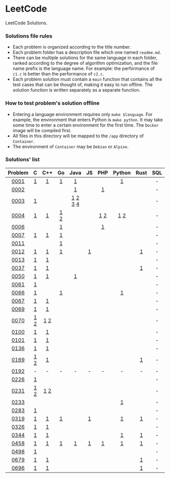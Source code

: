 # LeetCode

LeetCode Solutions.

### Solutions file rules

- Each problem is organized according to the title number.
- Each problem folder has a description file which one named `readme.md`.
- There can be multiple solutions for the same language in each folder, ranked according to the degree of algorithm optimization, and the file name prefix is the language name. For example: the performance of `c1.c` is better than the performance of `c2.c`.
- Each problem solution must contain a `main` function that contains all the test cases that can be thought of, making it easy to run offline. The solution function is written separately as a separate function.

### How to test problem's solution offline

- Entering a language environment requires only `make $language`. For example, the environment that enters Python is `make python`. It may take some time to enter a certain environment for the first time. The `Docker` image will be compiled first.
- All files in this directory will be mapped to the `/app` directory of `Container`.
- The environment of `Container` may be `Debian` or `Alpine`.

### Solutions' list

|Problem|C|C++|Go|Java|JS|PHP|Python|Rust|SQL|Bash|
|:---:|:---:|:---:|:---:|:---:|:---:|:---:|:---:|:---:|:---:|:---:|
|[0001](https://leetcode.com/problems/two-sum)|[1](https://github.com/6leetcode/6leetcode/blob/master/questions/Algorithms/0001.%20Two%20Sum/c1.c)|[1](https://github.com/6leetcode/6leetcode/blob/master/questions/Algorithms/0001.%20Two%20Sum/cpp1.cc)|[1](https://github.com/6leetcode/6leetcode/blob/master/questions/Algorithms/0001.%20Two%20Sum/go1.go)|[1](https://github.com/6leetcode/6leetcode/blob/master/questions/Algorithms/0001.%20Two%20Sum/java1.java)|||[1](https://github.com/6leetcode/6leetcode/blob/master/questions/Algorithms/0001.%20Two%20Sum/python1.py)||-|-|
|[0002](https://leetcode.com/problems/add-two-numbers)||||[1](https://github.com/6leetcode/6leetcode/blob/master/questions/Algorithms/0002.%20Add%20Two%20Numbers/java1.java)||[1](https://github.com/6leetcode/6leetcode/blob/master/questions/Algorithms/0002.%20Add%20Two%20Numbers/php1.php)|||-|-|
|[0003](https://leetcode.com/problems/longest-substring-without-repeating-characters)|[1](https://github.com/6leetcode/6leetcode/blob/master/questions/Algorithms/0003.%20Longest%20Substring%20Without%20Repeating%20Characters/c1.c)|||[1](https://github.com/6leetcode/6leetcode/blob/master/questions/Algorithms/0003.%20Longest%20Substring%20Without%20Repeating%20Characters/java1.java) [2](https://github.com/6leetcode/6leetcode/blob/master/questions/Algorithms/0003.%20Longest%20Substring%20Without%20Repeating%20Characters/java2.java) [3](https://github.com/6leetcode/6leetcode/blob/master/questions/Algorithms/0003.%20Longest%20Substring%20Without%20Repeating%20Characters/java3.java) [4](https://github.com/6leetcode/6leetcode/blob/master/questions/Algorithms/0003.%20Longest%20Substring%20Without%20Repeating%20Characters/java4.java)|||||-|-|
|[0004](https://leetcode.com/problems/median-of-two-sorted-arrays)|[1](https://github.com/6leetcode/6leetcode/blob/master/questions/Algorithms/0004.%20Median%20of%20Two%20Sorted%20Arrays/c1.c)|[1](https://github.com/6leetcode/6leetcode/blob/master/questions/Algorithms/0004.%20Median%20of%20Two%20Sorted%20Arrays/cpp1.cc)|[1](https://github.com/6leetcode/6leetcode/blob/master/questions/Algorithms/0004.%20Median%20of%20Two%20Sorted%20Arrays/go1.go) [2](https://github.com/6leetcode/6leetcode/blob/master/questions/Algorithms/0004.%20Median%20of%20Two%20Sorted%20Arrays/go2.go)|||[1](https://github.com/6leetcode/6leetcode/blob/master/questions/Algorithms/0004.%20Median%20of%20Two%20Sorted%20Arrays/php1.php) [2](https://github.com/6leetcode/6leetcode/blob/master/questions/Algorithms/0004.%20Median%20of%20Two%20Sorted%20Arrays/php2.php)|[1](https://github.com/6leetcode/6leetcode/blob/master/questions/Algorithms/0004.%20Median%20of%20Two%20Sorted%20Arrays/python1.py) [2](https://github.com/6leetcode/6leetcode/blob/master/questions/Algorithms/0004.%20Median%20of%20Two%20Sorted%20Arrays/python2.py)||-|-|
|[0006](https://leetcode.com/problems/zigzag-conversion)|||[1](https://github.com/6leetcode/6leetcode/blob/master/questions/Algorithms/0006.%20ZigZag%20Conversion/go1.go)|||[1](https://github.com/6leetcode/6leetcode/blob/master/questions/Algorithms/0006.%20ZigZag%20Conversion/php1.php)|||-|-|
|[0007](https://leetcode.com/problems/reverse-integer)|[1](https://github.com/6leetcode/6leetcode/blob/master/questions/Algorithms/0007.%20Reverse%20Integer/c1.c)|[1](https://github.com/6leetcode/6leetcode/blob/master/questions/Algorithms/0007.%20Reverse%20Integer/cpp1.cc)|[1](https://github.com/6leetcode/6leetcode/blob/master/questions/Algorithms/0007.%20Reverse%20Integer/go1.go)||||||-|-|
|[0011](https://leetcode.com/problems/container-with-most-water)|||[1](https://github.com/6leetcode/6leetcode/blob/master/questions/Algorithms/0011.%20Container%20With%20Most%20Water/go1.go)||||||-|-|
|[0012](https://leetcode.com/problems/integer-to-roman)|[1](https://github.com/6leetcode/6leetcode/blob/master/questions/Algorithms/0012.%20Integer%20to%20Roman/c1.c)|[1](https://github.com/6leetcode/6leetcode/blob/master/questions/Algorithms/0012.%20Integer%20to%20Roman/cpp1.cc)|[1](https://github.com/6leetcode/6leetcode/blob/master/questions/Algorithms/0012.%20Integer%20to%20Roman/go1.go)||[1](https://github.com/6leetcode/6leetcode/blob/master/questions/Algorithms/0012.%20Integer%20to%20Roman/js1.js)|||[1](https://github.com/6leetcode/6leetcode/blob/master/questions/Algorithms/0012.%20Integer%20to%20Roman/rust1.rs)|-|-|
|[0013](https://leetcode.com/problems/roman-to-integer)|[1](https://github.com/6leetcode/6leetcode/blob/master/questions/Algorithms/0013.%20Roman%20to%20Integer/c1.c)|[1](https://github.com/6leetcode/6leetcode/blob/master/questions/Algorithms/0013.%20Roman%20to%20Integer/cpp1.cc)|||||||-|-|
|[0037](https://leetcode.com/problems/sudoku-solver)|[1](https://github.com/6leetcode/6leetcode/blob/master/questions/Algorithms/0037.%20Sudoku%20Solver/c1.c)|[1](https://github.com/6leetcode/6leetcode/blob/master/questions/Algorithms/0037.%20Sudoku%20Solver/cpp1.cc)||||||[1](https://github.com/6leetcode/6leetcode/blob/master/questions/Algorithms/0037.%20Sudoku%20Solver/rust1.rs)|-|-|
|[0050](https://leetcode.com/problems/powx-n)|[1](https://github.com/6leetcode/6leetcode/blob/master/questions/Algorithms/0050.%20Pow(x,%20n)/c1.c)|[1](https://github.com/6leetcode/6leetcode/blob/master/questions/Algorithms/0050.%20Pow(x,%20n)/cpp1.cc)||[1](https://github.com/6leetcode/6leetcode/blob/master/questions/Algorithms/0050.%20Pow(x,%20n)/java1.java)|||||-|-|
|[0061](https://leetcode.com/problems/rotate-list)|[1](https://github.com/6leetcode/6leetcode/blob/master/questions/Algorithms/0061.%20Rotate%20List/c1.c)||||||||-|-|
|[0066](https://leetcode.com/problems/plus-one)|[1](https://github.com/6leetcode/6leetcode/blob/master/questions/Algorithms/0066.%20Plus%20One/c1.c)||[1](https://github.com/6leetcode/6leetcode/blob/master/questions/Algorithms/0066.%20Plus%20One/go1.go)||||[1](https://github.com/6leetcode/6leetcode/blob/master/questions/Algorithms/0066.%20Plus%20One/python1.py)||-|-|
|[0067](https://leetcode.com/problems/add-binary)|[1](https://github.com/6leetcode/6leetcode/blob/master/questions/Algorithms/0067.%20Add%20Binary/c1.c)|[1](https://github.com/6leetcode/6leetcode/blob/master/questions/Algorithms/0067.%20Add%20Binary/cpp1.cc)|||||||-|-|
|[0069](https://leetcode.com/problems/sqrtx)|[1](https://github.com/6leetcode/6leetcode/blob/master/questions/Algorithms/0069.%20Sqrt(x)/c1.c)|[1](https://github.com/6leetcode/6leetcode/blob/master/questions/Algorithms/0069.%20Sqrt(x)/cpp1.cc)|||||||-|-|
|[0070](https://leetcode.com/problems/climbing-stairs)|[1](https://github.com/6leetcode/6leetcode/blob/master/questions/Algorithms/0070.%20Climbing%20Stairs/c1.c) [2](https://github.com/6leetcode/6leetcode/blob/master/questions/Algorithms/0070.%20Climbing%20Stairs/c2.c)|[1](https://github.com/6leetcode/6leetcode/blob/master/questions/Algorithms/0070.%20Climbing%20Stairs/cpp1.cc) [2](https://github.com/6leetcode/6leetcode/blob/master/questions/Algorithms/0070.%20Climbing%20Stairs/cpp2.cc)|||||||-|-|
|[0100](https://leetcode.com/problems/same-tree)|[1](https://github.com/6leetcode/6leetcode/blob/master/questions/Algorithms/0100.%20Same%20Tree/c1.c)|[1](https://github.com/6leetcode/6leetcode/blob/master/questions/Algorithms/0100.%20Same%20Tree/cpp1.cc)|||||||-|-|
|[0101](https://leetcode.com/problems/symmetric-tree)|[1](https://github.com/6leetcode/6leetcode/blob/master/questions/Algorithms/0101.%20Symmetric%20Tree/c1.c)|[1](https://github.com/6leetcode/6leetcode/blob/master/questions/Algorithms/0101.%20Symmetric%20Tree/cpp1.cc)|||||||-|-|
|[0136](https://leetcode.com/problems/single-number)|[1](https://github.com/6leetcode/6leetcode/blob/master/questions/Algorithms/0136.%20Single%20Number/c1.c)|[1](https://github.com/6leetcode/6leetcode/blob/master/questions/Algorithms/0136.%20Single%20Number/cpp1.cc)|||||||-|-|
|[0169](https://leetcode.com/problems/majority-element)|[1](https://github.com/6leetcode/6leetcode/blob/master/questions/Algorithms/0169.%20Majority%20Element/c1.c) [2](https://github.com/6leetcode/6leetcode/blob/master/questions/Algorithms/0169.%20Majority%20Element/c2.c)|[1](https://github.com/6leetcode/6leetcode/blob/master/questions/Algorithms/0169.%20Majority%20Element/cpp1.cc)||||||[1](https://github.com/6leetcode/6leetcode/blob/master/questions/Algorithms/0169.%20Majority%20Element/rust1.rs)|-|-|
|[0192](https://leetcode.com/problems/word-frequency)|-|-|-|-|-|-|-|-|-|[1](https://github.com/6leetcode/6leetcode/blob/master/questions/Shell/0192.%20Word%20Frequency/bash1.sh)|
|[0226](https://leetcode.com/problems/invert-binary-tree)|[1](https://github.com/6leetcode/6leetcode/blob/master/questions/Algorithms/0226.%20Invert%20Binary%20Tree/c1.c)||||||||-|-|
|[0231](https://leetcode.com/problems/power-of-two)|[1](https://github.com/6leetcode/6leetcode/blob/master/questions/Algorithms/0231.%20Power%20of%20Two/c1.c) [2](https://github.com/6leetcode/6leetcode/blob/master/questions/Algorithms/0231.%20Power%20of%20Two/c2.c)|[1](https://github.com/6leetcode/6leetcode/blob/master/questions/Algorithms/0231.%20Power%20of%20Two/cpp1.cc) [2](https://github.com/6leetcode/6leetcode/blob/master/questions/Algorithms/0231.%20Power%20of%20Two/cpp2.cc)|||||||-|-|
|[0233](https://leetcode.com/problems/number-of-digit-one)|||||||[1](https://github.com/6leetcode/6leetcode/blob/master/questions/Algorithms/0233.%20Number%20of%20Digit%20One/python1.py)||-|-|
|[0283](https://leetcode.com/problems/move-zeroes)|[1](https://github.com/6leetcode/6leetcode/blob/master/questions/Algorithms/0283.%20Move%20Zeroes/c1.c)||||||||-|-|
|[0319](https://leetcode.com/problems/bulb-switcher)|[1](https://github.com/6leetcode/6leetcode/blob/master/questions/Algorithms/0319.%20Bulb%20Switcher/c1.c)|[1](https://github.com/6leetcode/6leetcode/blob/master/questions/Algorithms/0319.%20Bulb%20Switcher/cpp1.cc)|[1](https://github.com/6leetcode/6leetcode/blob/master/questions/Algorithms/0319.%20Bulb%20Switcher/go1.go)||[1](https://github.com/6leetcode/6leetcode/blob/master/questions/Algorithms/0319.%20Bulb%20Switcher/js1.js)||[1](https://github.com/6leetcode/6leetcode/blob/master/questions/Algorithms/0319.%20Bulb%20Switcher/python1.py)|[1](https://github.com/6leetcode/6leetcode/blob/master/questions/Algorithms/0319.%20Bulb%20Switcher/rust1.rs)|-|-|
|[0326](https://leetcode.com/problems/power-of-three)|[1](https://github.com/6leetcode/6leetcode/blob/master/questions/Algorithms/0326.%20Power%20of%20Three/c1.c)|[1](https://github.com/6leetcode/6leetcode/blob/master/questions/Algorithms/0326.%20Power%20of%20Three/cpp1.cc)|||||||-|-|
|[0344](https://leetcode.com/problems/reverse-string)|[1](https://github.com/6leetcode/6leetcode/blob/master/questions/Algorithms/0344.%20Reverse%20String/c1.c)|[1](https://github.com/6leetcode/6leetcode/blob/master/questions/Algorithms/0344.%20Reverse%20String/cpp1.cc)|||||[1](https://github.com/6leetcode/6leetcode/blob/master/questions/Algorithms/0344.%20Reverse%20String/python1.py)|[1](https://github.com/6leetcode/6leetcode/blob/master/questions/Algorithms/0344.%20Reverse%20String/rust1.rs)|-|-|
|[0458](https://leetcode.com/problems/poor-pigs)|[1](https://github.com/6leetcode/6leetcode/blob/master/questions/Algorithms/0458.%20Poor%20Pigs/c1.c)|[1](https://github.com/6leetcode/6leetcode/blob/master/questions/Algorithms/0458.%20Poor%20Pigs/cpp1.cc)|[1](https://github.com/6leetcode/6leetcode/blob/master/questions/Algorithms/0458.%20Poor%20Pigs/go1.go)|[1](https://github.com/6leetcode/6leetcode/blob/master/questions/Algorithms/0458.%20Poor%20Pigs/java1.java)|[1](https://github.com/6leetcode/6leetcode/blob/master/questions/Algorithms/0458.%20Poor%20Pigs/js1.js)|[1](https://github.com/6leetcode/6leetcode/blob/master/questions/Algorithms/0458.%20Poor%20Pigs/php1.php)|[1](https://github.com/6leetcode/6leetcode/blob/master/questions/Algorithms/0458.%20Poor%20Pigs/python1.py)|[1](https://github.com/6leetcode/6leetcode/blob/master/questions/Algorithms/0458.%20Poor%20Pigs/rust1.rs)|-|-|
|[0498](https://leetcode.com/problems/diagonal-traverse)|[1](https://github.com/6leetcode/6leetcode/blob/master/questions/Algorithms/0498.%20Diagonal%20Traverse/c1.c)||||||||-|-|
|[0679](https://leetcode.com/problems/24-game)|[1](https://github.com/6leetcode/6leetcode/blob/master/questions/Algorithms/0679.%2024%20Game/c1.c)|[1](https://github.com/6leetcode/6leetcode/blob/master/questions/Algorithms/0679.%2024%20Game/cpp1.cc)||||||[1](https://github.com/6leetcode/6leetcode/blob/master/questions/Algorithms/0679.%2024%20Game/rust1.rs)|-|-|
|[0696](https://leetcode.com/problems/count-binary-substrings)|[1](https://github.com/6leetcode/6leetcode/blob/master/questions/Algorithms/0696.%20Count%20Binary%20Substrings/c1.c)|[1](https://github.com/6leetcode/6leetcode/blob/master/questions/Algorithms/0696.%20Count%20Binary%20Substrings/cpp1.cc)||||||[1](https://github.com/6leetcode/6leetcode/blob/master/questions/Algorithms/0696.%20Count%20Binary%20Substrings/rust1.rs)|-|-|